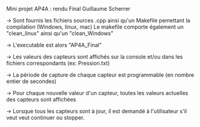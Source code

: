 Mini projet AP4A : rendu Final Guillaume Scherrer

-> Sont fournis les fichiers sources .cpp ainsi qu'un Makefile pemettant la compilation (Windows, linux, mac)
   Le makefile comporte également un "clean_linux" ainsi qu'un "clean_Windows"

-> L'executable est alors "AP4A_Final"

-> Les valeurs des capteurs sont affichés sur la console et/ou dans les fichiers correspondants (ex: Pression.txt)

-> La période de capture de chaque capteur est programmable (en nombre entier de secondes)

-> Pour chaque nouvelle valeur d'un capteur, toutes les valeurs actuelles des capteurs sont affichées

-> Lorsque tous les capteurs sont à jour, il est demandé à l'utilisateur s'il veut veut continuer ou stopper.
